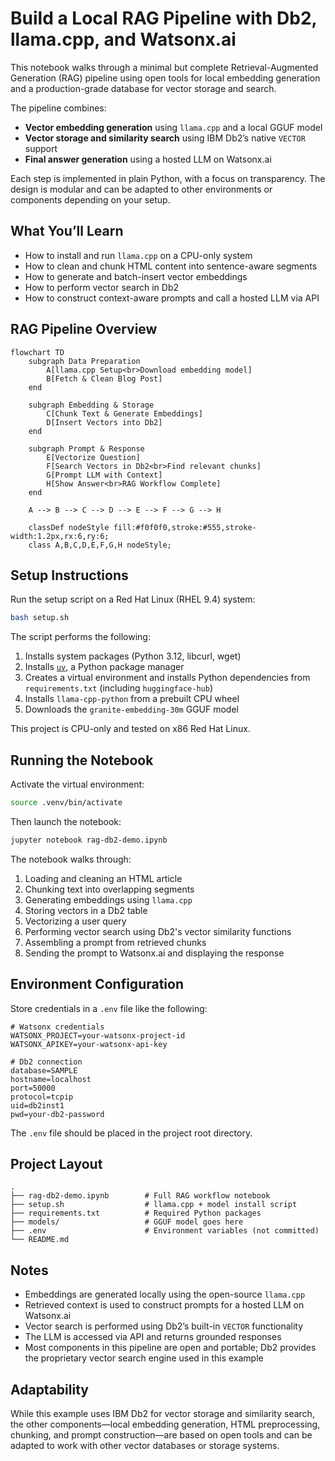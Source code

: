 # Build a Local RAG Pipeline with Db2, llama.cpp, and Watsonx.ai


This notebook walks through a minimal but complete Retrieval-Augmented Generation (RAG) pipeline using open tools for local embedding generation and a production-grade database for vector storage and search.

The pipeline combines:

* **Vector embedding generation** using `llama.cpp` and a local GGUF model
* **Vector storage and similarity search** using IBM Db2’s native `VECTOR` support
* **Final answer generation** using a hosted LLM on Watsonx.ai

Each step is implemented in plain Python, with a focus on transparency. The design is modular and can be adapted to other environments or components depending on your setup.

## What You’ll Learn

* How to install and run `llama.cpp` on a CPU-only system
* How to clean and chunk HTML content into sentence-aware segments
* How to generate and batch-insert vector embeddings
* How to perform vector search in Db2
* How to construct context-aware prompts and call a hosted LLM via API

## RAG Pipeline Overview

```mermaid
flowchart TD
    subgraph Data Preparation
        A[llama.cpp Setup<br>Download embedding model]
        B[Fetch & Clean Blog Post]
    end

    subgraph Embedding & Storage
        C[Chunk Text & Generate Embeddings]
        D[Insert Vectors into Db2]
    end

    subgraph Prompt & Response
        E[Vectorize Question]
        F[Search Vectors in Db2<br>Find relevant chunks]
        G[Prompt LLM with Context]
        H[Show Answer<br>RAG Workflow Complete]
    end

    A --> B --> C --> D --> E --> F --> G --> H

    classDef nodeStyle fill:#f0f0f0,stroke:#555,stroke-width:1.2px,rx:6,ry:6;
    class A,B,C,D,E,F,G,H nodeStyle;
```

## Setup Instructions

Run the setup script on a Red Hat Linux (RHEL 9.4) system:

```bash
bash setup.sh
```

The script performs the following:

1. Installs system packages (Python 3.12, libcurl, wget)
2. Installs [`uv`](https://github.com/astral-sh/uv), a Python package manager
3. Creates a virtual environment and installs Python dependencies from `requirements.txt` (including `huggingface-hub`)
4. Installs `llama-cpp-python` from a prebuilt CPU wheel
5. Downloads the `granite-embedding-30m` GGUF model

This project is CPU-only and tested on x86 Red Hat Linux.

## Running the Notebook

Activate the virtual environment:

```bash
source .venv/bin/activate
```

Then launch the notebook:

```bash
jupyter notebook rag-db2-demo.ipynb
```

The notebook walks through:

1. Loading and cleaning an HTML article
2. Chunking text into overlapping segments
3. Generating embeddings using `llama.cpp`
4. Storing vectors in a Db2 table
5. Vectorizing a user query
6. Performing vector search using Db2's vector similarity functions
7. Assembling a prompt from retrieved chunks
8. Sending the prompt to Watsonx.ai and displaying the response

## Environment Configuration

Store credentials in a `.env` file like the following:

```env
# Watsonx credentials
WATSONX_PROJECT=your-watsonx-project-id
WATSONX_APIKEY=your-watsonx-api-key

# Db2 connection
database=SAMPLE
hostname=localhost
port=50000
protocol=tcpip
uid=db2inst1
pwd=your-db2-password
```

The `.env` file should be placed in the project root directory.

## Project Layout

```
.
├── rag-db2-demo.ipynb        # Full RAG workflow notebook
├── setup.sh                  # llama.cpp + model install script
├── requirements.txt          # Required Python packages
├── models/                   # GGUF model goes here
├── .env                      # Environment variables (not committed)
└── README.md
```

## Notes

* Embeddings are generated locally using the open-source `llama.cpp`
* Retrieved context is used to construct prompts for a hosted LLM on Watsonx.ai
* Vector search is performed using Db2’s built-in `VECTOR` functionality
* The LLM is accessed via API and returns grounded responses
* Most components in this pipeline are open and portable; Db2 provides the proprietary vector search engine used in this example

## Adaptability

While this example uses IBM Db2 for vector storage and similarity search, the other components—local embedding generation, HTML preprocessing, chunking, and prompt construction—are based on open tools and can be adapted to work with other vector databases or storage systems.
